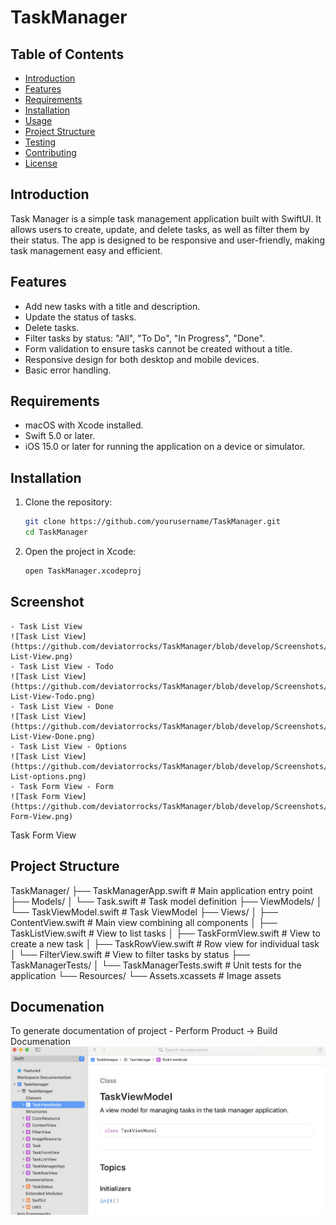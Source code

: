# TaskManager

## Table of Contents

- [Introduction](#introduction)
- [Features](#features)
- [Requirements](#requirements)
- [Installation](#installation)
- [Usage](#usage)
- [Project Structure](#project-structure)
- [Testing](#testing)
- [Contributing](#contributing)
- [License](#license)

## Introduction

Task Manager is a simple task management application built with SwiftUI. It allows users to create, update, and delete tasks, as well as filter them by their status. The app is designed to be responsive and user-friendly, making task management easy and efficient.

## Features

- Add new tasks with a title and description.
- Update the status of tasks.
- Delete tasks.
- Filter tasks by status: "All", "To Do", "In Progress", "Done".
- Form validation to ensure tasks cannot be created without a title.
- Responsive design for both desktop and mobile devices.
- Basic error handling.

## Requirements

- macOS with Xcode installed.
- Swift 5.0 or later.
- iOS 15.0 or later for running the application on a device or simulator.

## Installation

1. Clone the repository:
   ```sh
   git clone https://github.com/yourusername/TaskManager.git
   cd TaskManager
   ```
2. Open the project in Xcode:
    ```sh
    open TaskManager.xcodeproj
    ```
## Screenshot
    - Task List View
    ![Task List View](https://github.com/deviatorrocks/TaskManager/blob/develop/Screenshots/Task-List-View.png)
    - Task List View - Todo
    ![Task List View](https://github.com/deviatorrocks/TaskManager/blob/develop/Screenshots/Task-List-View-Todo.png)
    - Task List View - Done
    ![Task List View](https://github.com/deviatorrocks/TaskManager/blob/develop/Screenshots/Task-List-View-Done.png)
    - Task List View - Options
    ![Task List View](https://github.com/deviatorrocks/TaskManager/blob/develop/Screenshots/Task-List-options.png)
    - Task Form View - Form
    ![Task Form View](https://github.com/deviatorrocks/TaskManager/blob/develop/Screenshots/Task-Form-View.png)

Task Form View

## Project Structure

TaskManager/
├── TaskManagerApp.swift      # Main application entry point
├── Models/
│   └── Task.swift            # Task model definition
├── ViewModels/
│   └── TaskViewModel.swift   # Task ViewModel
├── Views/
│   ├── ContentView.swift     # Main view combining all components
│   ├── TaskListView.swift    # View to list tasks
│   ├── TaskFormView.swift    # View to create a new task
│   ├── TaskRowView.swift     # Row view for individual task
│   └── FilterView.swift      # View to filter tasks by status
├── TaskManagerTests/
│   └── TaskManagerTests.swift # Unit tests for the application
└── Resources/
    └── Assets.xcassets       # Image assets

## Documenation

To generate documentation of project
    - Perform Product -> Build Documenation
    ![Documentation Picture](https://github.com/deviatorrocks/TaskManager/blob/develop/Screenshots/Documentation.png)   

